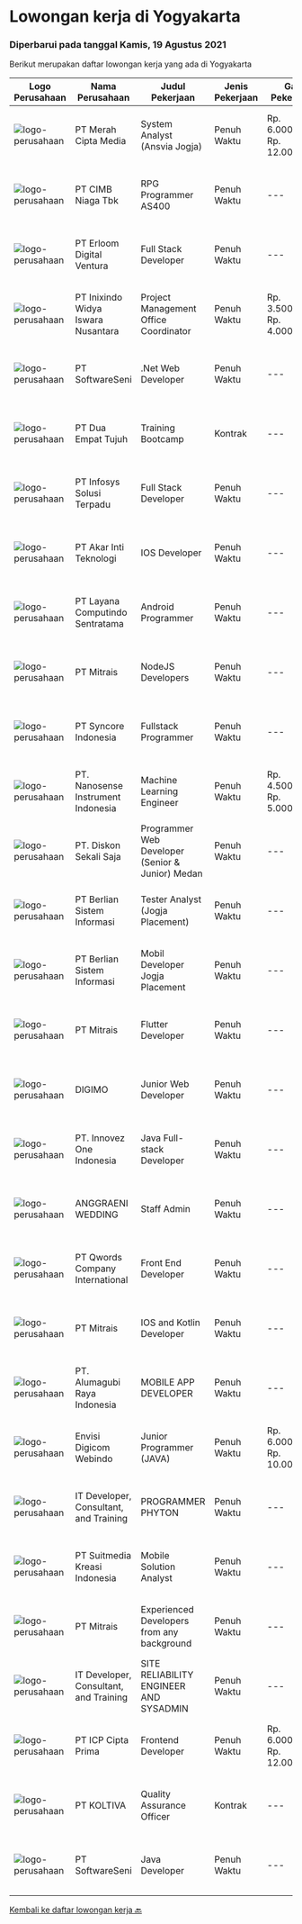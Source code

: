 
  # Lowongan kerja di Yogyakarta

  ### Diperbarui pada tanggal Kamis, 19 Agustus 2021

  Berikut merupakan daftar lowongan kerja yang ada di Yogyakarta

  |Logo Perusahaan | Nama Perusahaan | Judul Pekerjaan | Jenis Pekerjaan | Gaji Pekerjaan | Lokasi | Deskripsi | Tanggal diunggah | Pranala |
  | -------------- | --------------- | --------------- | --------- | --------- | -------------- | ------- | ----------- | ----------- |
  |![logo-perusahaan](https://image-service-cdn.seek.com.au/e1dd4270f52ae8e7b91b7ebc9c6012883f212cfe/ee4dce1061f3f616224767ad58cb2fc751b8d2dc)|PT Merah Cipta Media|System Analyst (Ansvia Jogja)|Penuh Waktu|Rp. 6.000.000-Rp. 12.000.000|Sleman|JOB DESCRIPTIONS :1. Divide large computer systems into partition to allow for easy management by individual engineers...|Rabu, 18 Agustus 2021|https://www.jobstreet.co.id/id/job/system-analyst-ansvia-jogja-3596766?token=0~a88bb140-0831-4628-9832-b18363f0b6cd&sectionRank=1&jobId=jobstreet-id-job-3596766|
|![logo-perusahaan](https://image-service-cdn.seek.com.au/2c6f6f12cb15b08239744ca7630b97fee07e84ce/ee4dce1061f3f616224767ad58cb2fc751b8d2dc)|PT CIMB Niaga Tbk|RPG Programmer AS400|Penuh Waktu|---|Jakarta Raya|Job Description: Create new program and modification as required by business unit Prepare system solution on root cause as preventive action Create...|Rabu, 18 Agustus 2021|https://www.jobstreet.co.id/id/job/rpg-programmer-as400-3603198?token=0~a88bb140-0831-4628-9832-b18363f0b6cd&sectionRank=2&jobId=jobstreet-id-job-3603198|
|![logo-perusahaan](https://image-service-cdn.seek.com.au/7b0850d0262c85ca3c0fa4d6a9c005f1450e6d9f/ee4dce1061f3f616224767ad58cb2fc751b8d2dc)|PT Erloom Digital Ventura|Full Stack Developer|Penuh Waktu|---|Jakarta Raya|We are currently looking for a Yogyakarta/Jakarta-based candidate to fill in as a Full Stack Developer in our company, with these following...|Rabu, 18 Agustus 2021|https://www.jobstreet.co.id/id/job/full-stack-developer-3602807?token=0~a88bb140-0831-4628-9832-b18363f0b6cd&sectionRank=3&jobId=jobstreet-id-job-3602807|
|![logo-perusahaan](https://image-service-cdn.seek.com.au/517d13e469b6266fbbf8bfe0dea8e6ee1a5d07b3/ee4dce1061f3f616224767ad58cb2fc751b8d2dc)|PT Inixindo Widya Iswara Nusantara|Project Management Office Coordinator|Penuh Waktu|Rp. 3.500.000-Rp. 4.000.000|Yogyakarta|Membuat project carter Mencatat progress pekerjaan setiap proyek Melaporkan progress pekerjaan ke manajer Monitoring waktu pengerjaan proyek...|Senin, 16 Agustus 2021|https://www.jobstreet.co.id/id/job/project-management-office-coordinator-3601897?token=0~a88bb140-0831-4628-9832-b18363f0b6cd&sectionRank=4&jobId=jobstreet-id-job-3601897|
|![logo-perusahaan](https://image-service-cdn.seek.com.au/c05a3e3e627c08dd9cbb310c1a48f4a5a42787b6/ee4dce1061f3f616224767ad58cb2fc751b8d2dc)|PT SoftwareSeni|.Net Web Developer|Penuh Waktu|---|Yogyakarta|SoftwareSeni is a Software Development Company based in Yogyakarta &amp; Sydney, Australia. We have been designing and developing phone apps,...|Rabu, 18 Agustus 2021|https://www.jobstreet.co.id/id/job/net-web-developer-3591585?token=0~a88bb140-0831-4628-9832-b18363f0b6cd&sectionRank=5&jobId=jobstreet-id-job-3591585|
|![logo-perusahaan](https://image-service-cdn.seek.com.au/77b21a0ee2c136c382dd20b539140dcaf7d79275/ee4dce1061f3f616224767ad58cb2fc751b8d2dc)|PT Dua Empat Tujuh|Training Bootcamp|Kontrak|---|Yogyakarta|Kualifikasi: SMK, D3, S1 TKJ, RPL, Sistem Informasi / Teknik Informatika Mengerti algoritma pemrograman Menguasai minimal satu bahasa pemrograman...|Rabu, 18 Agustus 2021|https://www.jobstreet.co.id/id/job/training-bootcamp-3591426?token=0~a88bb140-0831-4628-9832-b18363f0b6cd&sectionRank=6&jobId=jobstreet-id-job-3591426|
|![logo-perusahaan](https://image-service-cdn.seek.com.au/82d403a01c9fe504042ec15fa2581f27695b6446/ee4dce1061f3f616224767ad58cb2fc751b8d2dc)|PT Infosys Solusi Terpadu|Full Stack Developer|Penuh Waktu|---|Jakarta Pusat|Work with development teams and product managers to ideate software solutions. Design client-side and server-side architecture. Build the front-end of...|Rabu, 18 Agustus 2021|https://www.jobstreet.co.id/id/job/full-stack-developer-3589835?token=0~a88bb140-0831-4628-9832-b18363f0b6cd&sectionRank=7&jobId=jobstreet-id-job-3589835|
|![logo-perusahaan](https://image-service-cdn.seek.com.au/33de8f3e8f0dc8825b565cbee00caa3bc0f82969/ee4dce1061f3f616224767ad58cb2fc751b8d2dc)|PT Akar Inti Teknologi|IOS Developer|Penuh Waktu|---|Jakarta Raya|Job BriefWe are looking to hire a talented iOS Developer to design, build, and maintain the next generation of iOS applications. Your primary focus...|Rabu, 18 Agustus 2021|https://www.jobstreet.co.id/id/job/ios-developer-3602676?token=0~a88bb140-0831-4628-9832-b18363f0b6cd&sectionRank=8&jobId=jobstreet-id-job-3602676|
|![logo-perusahaan](https://image-service-cdn.seek.com.au/613f901daeb8be2d89c655ebdc2b9758473108d8/ee4dce1061f3f616224767ad58cb2fc751b8d2dc)|PT Layana Computindo Sentratama|Android Programmer|Penuh Waktu|---|Yogyakarta|Syarat: Menguasai pemrograman aplikasi Android, menggunakan Kotlin Menguasai Android Studio Memahami XML, Android SDK, Firebase, MySQL, Google API,...|Selasa, 17 Agustus 2021|https://www.jobstreet.co.id/id/job/android-programmer-3591126?token=0~a88bb140-0831-4628-9832-b18363f0b6cd&sectionRank=9&jobId=jobstreet-id-job-3591126|
|![logo-perusahaan](https://image-service-cdn.seek.com.au/969b0c47f133a1e0155056a5d964c63953dd6304/ee4dce1061f3f616224767ad58cb2fc751b8d2dc)|PT Mitrais|NodeJS Developers|Penuh Waktu|---|Bali|Build your Career with Mitrais! We're urgently looking for experienced NodeJS Developers to be part of our team for an immediate start.Our client is a...|Senin, 16 Agustus 2021|https://www.jobstreet.co.id/id/job/nodejs-developers-3601182?token=0~a88bb140-0831-4628-9832-b18363f0b6cd&sectionRank=10&jobId=jobstreet-id-job-3601182|
|![logo-perusahaan](https://image-service-cdn.seek.com.au/f66e19308d244eca3cf6778cd9ef51c4c4c6d355/ee4dce1061f3f616224767ad58cb2fc751b8d2dc)|PT Syncore Indonesia|Fullstack Programmer|Penuh Waktu|---|Yogyakarta|Kualifikasi: Pendidikan minimal S1 jurusan Teknik Informasi atau linier Pernah terlibat dalam pengembangan aplikasi keuangan menguasai bahasa...|Senin, 16 Agustus 2021|https://www.jobstreet.co.id/id/job/fullstack-programmer-3601385?token=0~a88bb140-0831-4628-9832-b18363f0b6cd&sectionRank=11&jobId=jobstreet-id-job-3601385|
|![logo-perusahaan](https://image-service-cdn.seek.com.au/67567343348f4097c33cbda8e068a1010495e2e5/ee4dce1061f3f616224767ad58cb2fc751b8d2dc)|PT. Nanosense Instrument Indonesia|Machine Learning Engineer|Penuh Waktu|Rp. 4.500.000-Rp. 5.000.000|Sleman|Your Role :• Solving complex problems using data-driven approach• Building predictive models and machine learning algorithms• Verifying and deploying...|Senin, 16 Agustus 2021|https://www.jobstreet.co.id/id/job/machine-learning-engineer-3601743?token=0~a88bb140-0831-4628-9832-b18363f0b6cd&sectionRank=12&jobId=jobstreet-id-job-3601743|
|![logo-perusahaan](https://image-service-cdn.seek.com.au/37da413d1d78b985b44db2cacac2517bee9e42db/ee4dce1061f3f616224767ad58cb2fc751b8d2dc)|PT. Diskon Sekali Saja|Programmer Web Developer (Senior & Junior) Medan|Penuh Waktu|---|Sumatera Utara|# Paham php dan web development# Memiliki Team work effort# Kami memberikan benefit saham (esop) di perusahaan kami untuk kandidat yang tepat#...|Rabu, 18 Agustus 2021|https://www.jobstreet.co.id/id/job/programmer-web-developer-senior-junior-medan-3602764?token=0~a88bb140-0831-4628-9832-b18363f0b6cd&sectionRank=13&jobId=jobstreet-id-job-3602764|
|![logo-perusahaan](https://image-service-cdn.seek.com.au/ccc0df9110fd5f01c647c290b339361a3aae7efb/ee4dce1061f3f616224767ad58cb2fc751b8d2dc)|PT Berlian Sistem Informasi|Tester Analyst (Jogja Placement)|Penuh Waktu|---|Yogyakarta|Minimum Requirements : Bachelor of Computer Science / Information System or equivalent professional experience in software development and testing At...|Senin, 16 Agustus 2021|https://www.jobstreet.co.id/id/job/tester-analyst-jogja-placement-3590211?token=0~a88bb140-0831-4628-9832-b18363f0b6cd&sectionRank=14&jobId=jobstreet-id-job-3590211|
|![logo-perusahaan](https://image-service-cdn.seek.com.au/ccc0df9110fd5f01c647c290b339361a3aae7efb/ee4dce1061f3f616224767ad58cb2fc751b8d2dc)|PT Berlian Sistem Informasi|Mobil Developer Jogja Placement|Penuh Waktu|---|Yogyakarta|Requirements : Bachelor of Computer Science / Information System or significant equivalent experience. Minimum 1-2 year experience building mobile...|Rabu, 18 Agustus 2021|https://www.jobstreet.co.id/id/job/mobil-developer-jogja-placement-3591994?token=0~a88bb140-0831-4628-9832-b18363f0b6cd&sectionRank=15&jobId=jobstreet-id-job-3591994|
|![logo-perusahaan](https://image-service-cdn.seek.com.au/969b0c47f133a1e0155056a5d964c63953dd6304/ee4dce1061f3f616224767ad58cb2fc751b8d2dc)|PT Mitrais|Flutter Developer|Penuh Waktu|---|Bali|Build your Career with Mitrais !  We're looking for experienced Flutter Developer to be part of our team. What will you be doing?  Liase with...|Senin, 16 Agustus 2021|https://www.jobstreet.co.id/id/job/flutter-developer-3601166?token=0~a88bb140-0831-4628-9832-b18363f0b6cd&sectionRank=16&jobId=jobstreet-id-job-3601166|
|![logo-perusahaan](https://us.123rf.com/450wm/pavelstasevich/pavelstasevich1811/pavelstasevich181101027/112815900-stock-vector-no-image-available-icon-flat-vector.jpg?ver=6)|DIGIMO|Junior Web Developer|Penuh Waktu|---|Bantul|Kualifikasi : Maksimal umur 26 tahun Menguasai pemrograman PHP dan My SQL Menguasai Framework dan Wordpress Teliti, Kreatif, Komunikatif dan...|Rabu, 18 Agustus 2021|https://www.jobstreet.co.id/id/job/junior-web-developer-3603043?token=0~a88bb140-0831-4628-9832-b18363f0b6cd&sectionRank=17&jobId=jobstreet-id-job-3603043|
|![logo-perusahaan](https://image-service-cdn.seek.com.au/b298687ae02f9798573838624580ad51c34fe2f1/ee4dce1061f3f616224767ad58cb2fc751b8d2dc)|PT. Innovez One Indonesia|Java Full-stack Developer|Penuh Waktu|---|Jakarta Raya|We are looking for a dynamic and talented Java Full Stack Developer with strong OOAD background to join our global team. You will work in a SCRUM team...|Selasa, 17 Agustus 2021|https://www.jobstreet.co.id/id/job/java-full-stack-developer-3602285?token=0~a88bb140-0831-4628-9832-b18363f0b6cd&sectionRank=18&jobId=jobstreet-id-job-3602285|
|![logo-perusahaan](https://us.123rf.com/450wm/pavelstasevich/pavelstasevich1811/pavelstasevich181101027/112815900-stock-vector-no-image-available-icon-flat-vector.jpg?ver=6)|ANGGRAENI WEDDING|Staff Admin|Penuh Waktu|---|Kulon Progo|Kualifikasi : Usia maksimal 21 tahun Pendidikan minimal SMA Sederajat Menguasai Microsoft Word dan Microsoft Excel Familiar dengan media sosial dan...|Rabu, 18 Agustus 2021|https://www.jobstreet.co.id/id/job/staff-admin-3603095?token=0~a88bb140-0831-4628-9832-b18363f0b6cd&sectionRank=19&jobId=jobstreet-id-job-3603095|
|![logo-perusahaan](https://image-service-cdn.seek.com.au/aea0d289c424aa6d3a94988c859ad854e0b0d758/ee4dce1061f3f616224767ad58cb2fc751b8d2dc)|PT Qwords Company International|Front End Developer|Penuh Waktu|---|Sleman|Job Description Participate in the entire application life cycle, focusing on coding and debugging Write clean code to develop responsive web design...|Minggu, 15 Agustus 2021|https://www.jobstreet.co.id/id/job/front-end-developer-3594982?token=0~a88bb140-0831-4628-9832-b18363f0b6cd&sectionRank=20&jobId=jobstreet-id-job-3594982|
|![logo-perusahaan](https://image-service-cdn.seek.com.au/969b0c47f133a1e0155056a5d964c63953dd6304/ee4dce1061f3f616224767ad58cb2fc751b8d2dc)|PT Mitrais|IOS and Kotlin Developer|Penuh Waktu|---|Bali|Build your Career with Mitrais !  We're looking for experienced iOS and Kotlin Developer to be part of our team. What will you be doing?  Liase with...|Senin, 16 Agustus 2021|https://www.jobstreet.co.id/id/job/ios-and-kotlin-developer-3601171?token=0~a88bb140-0831-4628-9832-b18363f0b6cd&sectionRank=21&jobId=jobstreet-id-job-3601171|
|![logo-perusahaan](https://image-service-cdn.seek.com.au/9328c57511f92a9f992df30ec9addcc1f6a62e42/ee4dce1061f3f616224767ad58cb2fc751b8d2dc)|PT. Alumagubi Raya Indonesia|MOBILE APP DEVELOPER|Penuh Waktu|---|Jakarta Raya|Candidate must possess at least Bachelor's Degree in Engineering (Computer/Telecommunication) or equivalent. At least 2 Year(s) of working experience...|Senin, 16 Agustus 2021|https://www.jobstreet.co.id/id/job/mobile-app-developer-3601373?token=0~a88bb140-0831-4628-9832-b18363f0b6cd&sectionRank=22&jobId=jobstreet-id-job-3601373|
|![logo-perusahaan](https://image-service-cdn.seek.com.au/0c7a46ab4ff060997a35d4660818dd092ee12591/ee4dce1061f3f616224767ad58cb2fc751b8d2dc)|Envisi Digicom Webindo|Junior Programmer (JAVA)|Penuh Waktu|Rp. 6.000.000-Rp. 10.000.000|Jakarta Raya|Syarat &amp; Deskripsi Pekerjaan Memiliki pengalaman minimal : 2 tahun bekerja sebagai programmer Menguasai Java EE, JSP, Servlets, XML, SQL, Spring...|Minggu, 15 Agustus 2021|https://www.jobstreet.co.id/id/job/junior-programmer-java-3601035?token=0~a88bb140-0831-4628-9832-b18363f0b6cd&sectionRank=23&jobId=jobstreet-id-job-3601035|
|![logo-perusahaan](https://image-service-cdn.seek.com.au/fa3efeecb6c0b46d958fcdf219f88ea1b5e02f67/ee4dce1061f3f616224767ad58cb2fc751b8d2dc)|IT Developer, Consultant, and Training|PROGRAMMER PHYTON|Penuh Waktu|---|Yogyakarta|Tugas dan tanggung jawab: Menggunakan REST API di python dari aplikasi Mengkomunikasikan progress pengerjaan tugas dengan efektif Maintain...|Sabtu, 14 Agustus 2021|https://www.jobstreet.co.id/id/job/programmer-phyton-3600962?token=0~a88bb140-0831-4628-9832-b18363f0b6cd&sectionRank=24&jobId=jobstreet-id-job-3600962|
|![logo-perusahaan](https://image-service-cdn.seek.com.au/d1d6d9e7af7147dee7b7111b97e67641fcf252e0/ee4dce1061f3f616224767ad58cb2fc751b8d2dc)|PT Suitmedia Kreasi Indonesia|Mobile Solution Analyst|Penuh Waktu|---|Jakarta Raya|Role: You will analyze, design, and deliver high-quality mobile applications. Responsibilities: Conduct research to understand what clients need and...|Jumat, 13 Agustus 2021|https://www.jobstreet.co.id/id/job/mobile-solution-analyst-3593010?token=0~a88bb140-0831-4628-9832-b18363f0b6cd&sectionRank=25&jobId=jobstreet-id-job-3593010|
|![logo-perusahaan](https://image-service-cdn.seek.com.au/969b0c47f133a1e0155056a5d964c63953dd6304/ee4dce1061f3f616224767ad58cb2fc751b8d2dc)|PT Mitrais|Experienced Developers from any background|Penuh Waktu|---|Bali|Build your Career with Mitrais !  We're looking for experienced Software Engineers from any background to be part of our team.  What will you...|Senin, 16 Agustus 2021|https://www.jobstreet.co.id/id/job/experienced-developers-from-any-background-3601164?token=0~a88bb140-0831-4628-9832-b18363f0b6cd&sectionRank=26&jobId=jobstreet-id-job-3601164|
|![logo-perusahaan](https://image-service-cdn.seek.com.au/fa3efeecb6c0b46d958fcdf219f88ea1b5e02f67/ee4dce1061f3f616224767ad58cb2fc751b8d2dc)|IT Developer, Consultant, and Training|SITE RELIABILITY ENGINEER AND SYSADMIN|Penuh Waktu|---|Yogyakarta|What You Will Do Fabricate tools to reduce occurrences of errors and improve customer experience Build script to automate operational and deployment...|Senin, 16 Agustus 2021|https://www.jobstreet.co.id/id/job/site-reliability-engineer-and-sysadmin-3601150?token=0~a88bb140-0831-4628-9832-b18363f0b6cd&sectionRank=27&jobId=jobstreet-id-job-3601150|
|![logo-perusahaan](https://image-service-cdn.seek.com.au/93e6dad843d24e4594bfcaa869dd5928ad23e0e4/ee4dce1061f3f616224767ad58cb2fc751b8d2dc)|PT ICP Cipta Prima|Frontend Developer|Penuh Waktu|Rp. 6.000.000-Rp. 12.000.000|Yogyakarta|Persyaratan- Mampu menghasilkan kode berkualitas tinggi &amp; terukur- Pemahaman yang baik tentang UI responsif- Pemahaman yang baik tentang aliran...|Minggu, 15 Agustus 2021|https://www.jobstreet.co.id/id/job/frontend-developer-3595511?token=0~a88bb140-0831-4628-9832-b18363f0b6cd&sectionRank=28&jobId=jobstreet-id-job-3595511|
|![logo-perusahaan](https://image-service-cdn.seek.com.au/c722a803b1d921d6d97b57b4df8a14b7a3bb09c5/ee4dce1061f3f616224767ad58cb2fc751b8d2dc)|PT KOLTIVA|Quality Assurance Officer|Kontrak|---|Yogyakarta|Melakukan pengujian dan dokumentasi aplikasi serta memberi pelatihan kepada pengguna aplikasi. Berhubungan dengan tim internal (misalnya pengembang...|Kamis, 12 Agustus 2021|https://www.jobstreet.co.id/id/job/quality-assurance-officer-3592270?token=0~a88bb140-0831-4628-9832-b18363f0b6cd&sectionRank=29&jobId=jobstreet-id-job-3592270|
|![logo-perusahaan](https://image-service-cdn.seek.com.au/c05a3e3e627c08dd9cbb310c1a48f4a5a42787b6/ee4dce1061f3f616224767ad58cb2fc751b8d2dc)|PT SoftwareSeni|Java Developer|Penuh Waktu|---|Yogyakarta|SoftwareSeni is a Software Development Company based in Yogyakarta &amp; Sydney, Australia. We have been designing and developing phone apps,...|Senin, 16 Agustus 2021|https://www.jobstreet.co.id/id/job/java-developer-3601098?token=0~a88bb140-0831-4628-9832-b18363f0b6cd&sectionRank=30&jobId=jobstreet-id-job-3601098|


  [Kembali ke daftar lowongan kerja 🔙](../README.md#daftar-lowongan-kerja)
  